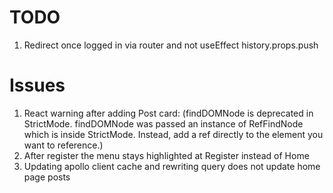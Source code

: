 # TODO
1. Redirect once logged in via router and not useEffect history.props.push

# Issues
1. React warning after adding Post card: (findDOMNode is deprecated in StrictMode. findDOMNode was passed an instance of RefFindNode which is inside StrictMode. Instead, add a ref directly to the element you want to reference.)
2. After register the menu stays highlighted at Register instead of Home
3. Updating apollo client cache and rewriting query does not update home page posts